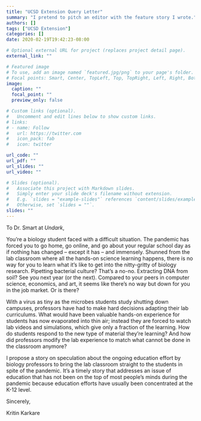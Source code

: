 ```yaml
---
title: "UCSD Extension Query Letter"
summary: "I pretend to pitch an editor with the feature story I wrote."
authors: []
tags: ["UCSD Extension"]
categories: []
date: 2020-02-19T19:42:23-08:00

# Optional external URL for project (replaces project detail page).
external_link: ""

# Featured image
# To use, add an image named `featured.jpg/png` to your page's folder.
# Focal points: Smart, Center, TopLeft, Top, TopRight, Left, Right, BottomLeft, Bottom, BottomRight.
image:
  caption: ""
  focal_point: ""
  preview_only: false

# Custom links (optional).
#   Uncomment and edit lines below to show custom links.
# links:
# - name: Follow
#   url: https://twitter.com
#   icon_pack: fab
#   icon: twitter

url_code: ""
url_pdf: ""
url_slides: ""
url_video: ""

# Slides (optional).
#   Associate this project with Markdown slides.
#   Simply enter your slide deck's filename without extension.
#   E.g. `slides = "example-slides"` references `content/slides/example-slides.md`.
#   Otherwise, set `slides = ""`.
slides: ""
---
```

To Dr. Smart at _Undark_, 

You’re a biology student faced with a difficult situation. The pandemic has forced you to go home, go online, and go about your regular school day as if nothing has changed – except it has – and immensely. Shunned from the lab classroom where all the hands-on science learning happens, there is no way for you to learn what it’s like to get into the nitty-gritty of biology research. Pipetting bacterial culture? That’s a no-no. Extracting DNA from soil? See you next year (or the next). Compared to your peers in computer science, economics, and art, it seems like there’s no way but down for you in the job market. Or is there?

With a virus as tiny as the microbes students study shutting down campuses, professors have had to make hard decisions adapting their lab curriculums. What would have been valuable hands-on experience for students has now evaporated into thin air; instead they are forced to watch lab videos and simulations, which give only a fraction of the learning. How do students respond to the new type of material they’re learning? And how did professors modify the lab experience to match what cannot be done in the classroom anymore? 

I propose a story on speculation about the ongoing education effort by biology professors to bring the lab classroom straight to the students in spite of the pandemic. It’s a timely story that addresses an issue of education that has not been on the top of most people’s minds during the pandemic because education efforts have usually been concentrated at the K-12 level. 

Sincerely, 

Kritin Karkare
